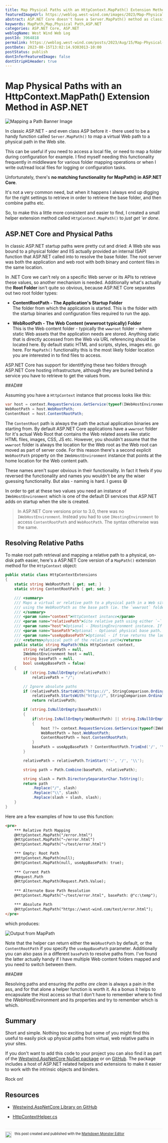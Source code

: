 ```yaml
---
title: Map Physical Paths with an HttpContext.MapPath() Extension Method in ASP.NET
featuredImageUrl: https://weblog.west-wind.com/images/2023/Map-Physical-Paths-with-an-HttpContext.MapPath()-Extension-Method-in-ASP.NET/MappingPathBanner.png
abstract: ASP.NET Core doesn't have a Server.MapPath() method as classic ASP.NET had, and getting at the root path in Core is a little bit more involved than in those older versions. In this post I describe how to find the application Content and Web root folders and describe a MapPath() helper that simulates the old behavior.
keywords: MapPath,Map,Physical Path,ASP.NET
categories: ASP.NET Core, ASP.NET
weblogName: West Wind Web Log
postId: 3964818
permalink: https://weblog.west-wind.com/posts/2023/Aug/15/Map-Physical-Paths-with-an-HttpContextMapPath-Extension-Method-in-ASPNET
postDate: 2023-08-15T13:02:14.9303013-10:00
postStatus: publish
dontInferFeaturedImage: false
dontStripH1Header: true
---
```

# Map Physical Paths with an HttpContext.MapPath() Extension Method in ASP.NET

![Mapping a Path Banner Image](MappingPathBanner.jpg)

In classic ASP.NET - and even class ASP before it - there used to be a handy function called `Server.MapPath()` to map a virtual Web path to a physical path in the Web site.

This can be useful if you need to access a local file, or need to map a folder during configuration for example. I find myself needing this functionality frequently in middleware for various folder mapping operations or when I write out/read local files for logging or configuration tasks.

Unfortunately, there's **no matching functionality for MapPath() in ASP.NET Core**.

It's not a very common need, but when it happens I always end up digging for the right settings to retrieve in order to retrieve the base folder, and then combine paths etc. 

So, to make this a little more consistent and easier to find, I created a small helper extension method called `HttpContext.MapPath()` to  *just get 'er done*.

## ASP.NET Core and Physical Paths
In classic ASP.NET startup paths were pretty cut and dried: A Web site was bound to a physical folder and IIS actually provided an internal ISAPI function that ASP.NET called into to resolve the base folder. The root server was both the application and web root with both binary and content files in the same location.

In .NET Core we can't rely on a specific Web server or its APIs to retrieve these values, so another mechanism is needed. Additionally what's actually the **Root Folder** isn't quite so obvious, because ASP.NET Core separates out two root folder types:

* **ContentRootPath - The Application's Startup Folder**  
The folder from which the application is started. This is the folder with the startup binaries and configuration files required to run the app.

* **WebRootPath - The Web Content (wwwroot typically) Folder**  
This is the Web content folder - typically the `wwwroot` folder - where static Web assets that the application needs are stored. Anything static that is directly accessed from the Web via URL referencing should be located here. By default static HTML and scripts, styles, images etc. go here. For `MapPath()` functionality this is the most likely folder location you are interested in to find files to access.

ASP.NET Core has support for identitfying these two folders through ASP.NET Core hosting infrastructure, although they are buried behind a service you have to retrieve to get the values from.

##AD##

Assuming you have a `HttpContext` instance that process looks like this:

```cs
var host = context.RequestServices.GetService(typeof(IWebHostEnvironment)) as IWebHostEnvironment;
WebRootPath = host.WebRootPath;
ContentRoot = host.ContentRootPath;
```

The `ContentRoot` path is always the path the actual application binaries are starting from. By default ASP.NET Core applications have a `wwwroot` folder for it's actual Web Root that contains the Web related assets like static HTML files, images, CSS, JS etc. However, you shouldn't assume that the `wwwroot` folder is always the location for the Web root as the Web root can moved as part of server code. For this reason there's a second explicit `WebRootPath` property on the `IWebHostEnvironment` instance that points at the home location for the Web content path.

These names aren't super obvious in their functionality. In fact it feels if you reversed the functionality and names you wouldn't be any the wiser guessing functionality. But alas - naming is hard. I guess :smile:

In order to get at these two values you need an instance of `IWebHostEnvironment` which is one of the default DI services that ASP.NET adds on startup when the site is created.

> In ASP.NET Core versions prior to 3.0, there was no `IWebHostEnvironment`. Instead you had to use  `IHostingEnvironment` to access `ContentRootPath` and `WebRootPath`. The syntax otherwise was the same.

## Resolving Relative Paths
To make root path retrieval and mapping a relative path to a physical, on-disk path easier, here's a ASP.NET Core version of a `MapPath()` extension method for the `HttpContext` object:

```csharp
public static class HttpContextExtensions
{
    static string WebRootPath { get; set; }
    static string ContentRootPath { get; set; }

    /// <summary>
    /// Maps a virtual or relative path to a physical path in a Web site,
    /// using the WebRootPath as the base path (ie. the `wwwroot` folder)
    /// </summary>
    /// <param name="context">HttpContext instance</param>
    /// <param name="relativePath">Site relative path using either `~` or `/` as root indicator</param>
    /// <param name="host">Optional - IHostingEnvironment instance. If not passed retrieved from RequestServices DI</param>
    /// <param name="basePath">Optional - Optional physical base path. By default host.WebRootPath</param>
    /// <param name="useAppBasePath">Optional - if true returns the launch folder rather than the wwwroot folder</param>
    /// <returns>physical path of the relative path</returns>
    public static string MapPath(this HttpContext context, 
        string relativePath = null, 
        IWebHostEnvironment host = null, 
        string basePath = null, 
        bool useAppBasePath = false)
    {
        if (string.IsNullOrEmpty(relativePath))
            relativePath = "/";

        // Ignore absolute paths
        if (relativePath.StartsWith("https://", StringComparison.OrdinalIgnoreCase) ||
            relativePath.StartsWith("http://", StringComparison.OrdinalIgnoreCase))
            return relativePath;

        if (string.IsNullOrEmpty(basePath))
        {
            if(string.IsNullOrEmpty(WebRootPath) || string.IsNullOrEmpty(ContentRootPath))
            {
                host ??= context.RequestServices.GetService(typeof(IWebHostEnvironment)) as IWebHostEnvironment;
                WebRootPath = host.WebRootPath;
                ContentRootPath = host.ContentRootPath;
            }
            basePath = useAppBasePath ? ContentRootPath.TrimEnd('/', '\\') : WebRootPath;
        }

        relativePath = relativePath.TrimStart('~', '/', '\\');

        string path = Path.Combine(basePath, relativePath);

        string slash = Path.DirectorySeparatorChar.ToString();
        return path
            .Replace("/", slash)
            .Replace("\\", slash)
            .Replace(slash + slash, slash);
    }
}
```

Here are a few examples of how to use this function:

```html
<pre>
    *** Relative Path Mapping
    @HttpContext.MapPath("/error.html")
    @HttpContext.MapPath("~/error.html")
    @HttpContext.MapPath("~/test/error.html")

    *** Empty: Root Path
    @HttpContext.MapPath(null);
    @HttpContext.MapPath(null, useAppBasePath: true);
     
    *** Current Path
    @Request.Path
    @HttpContext.MapPath(Request.Path.Value);
    
    *** Alternate Base Path Resolution
    @HttpContext.MapPath("~/test/error.html", basePath: @"c:\temp");

    *** Absolute Path
    @HttpContext.MapPath("https://west-wind.com/test/error.html");
</pre>
```

which produces:

![Output from MapPath](OutputFromMapPath.png)

Note that the helper can return either the `WebRootPath` by default, or the `ContentRootPath` if you specify the `useAppBasePath` parameter. Additionally you can also pass in a different `basePath` to resolve paths from. I've found the latter actually handy if I have multiple Web content folders mapped and you need to switch between them.

##AD##

Resolving paths and ensuring *the paths are clean* is always a pain in the ass, and for that alone a helper function is worth it. As a bonus it helps to encapsulate the Host access so that I don't have to remember where to find the IWebHostEnvironment and its properties and try to remember which is which.

## Summary
Short and simple. Nothing too exciting but some of you might find this useful to easily pick up physical paths from virtual, web relative paths in your sites.

If you don't want to add this code to your project you can also find it as part of the [Westwind.AspNetCore  NuGet package](https://www.nuget.org/packages/Westwind.AspNetCore) or on [GitHub](https://github.com/RickStrahl/Westwind.AspNetCore/blob/master/Westwind.AspNetCore). The package includes a host of ASP.NET related helpers and extensions to make it easier to work with the intrinsic objects and binders. 

Rock on!

## Resources

* [Westwind.AspNetCore Library on GitHub](https://github.com/RickStrahl/Westwind.AspNetCore/blob/master/Westwind.AspNetCore)

* [HttpContextHelper.cs](https://github.com/RickStrahl/Westwind.AspNetCore/blob/master/Westwind.AspNetCore/Extensions/HttpContextExtensions.cs#L24)

<div style="margin-top: 30px;font-size: 0.8em;
            border-top: 1px solid #eee;padding-top: 8px;">
    <img src="https://markdownmonster.west-wind.com/favicon.png"
         style="height: 20px;float: left; margin-right: 10px;"/>
    this post created and published with the 
    <a href="https://markdownmonster.west-wind.com" 
       target="top">Markdown Monster Editor</a> 
</div>